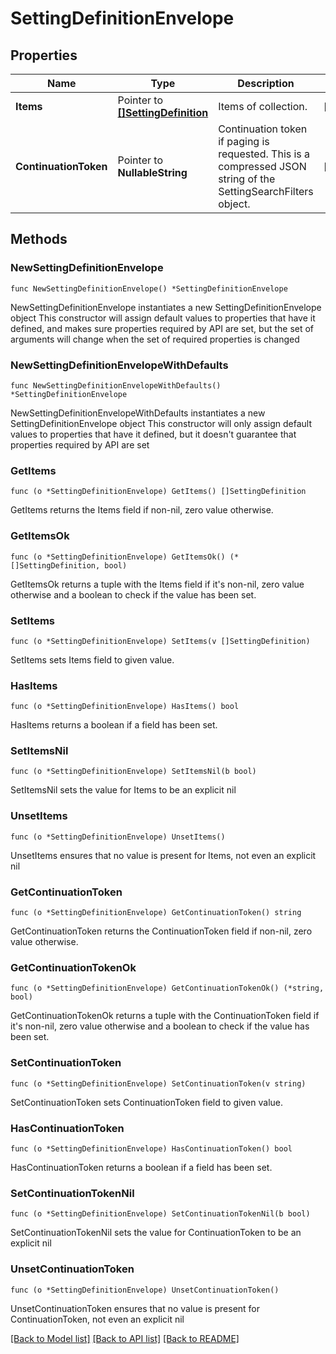 # SettingDefinitionEnvelope

## Properties

Name | Type | Description | Notes
------------ | ------------- | ------------- | -------------
**Items** | Pointer to [**[]SettingDefinition**](SettingDefinition.md) | Items of collection. | [optional] 
**ContinuationToken** | Pointer to **NullableString** | Continuation token if paging is requested. This is a compressed JSON string of the SettingSearchFilters object. | [optional] 

## Methods

### NewSettingDefinitionEnvelope

`func NewSettingDefinitionEnvelope() *SettingDefinitionEnvelope`

NewSettingDefinitionEnvelope instantiates a new SettingDefinitionEnvelope object
This constructor will assign default values to properties that have it defined,
and makes sure properties required by API are set, but the set of arguments
will change when the set of required properties is changed

### NewSettingDefinitionEnvelopeWithDefaults

`func NewSettingDefinitionEnvelopeWithDefaults() *SettingDefinitionEnvelope`

NewSettingDefinitionEnvelopeWithDefaults instantiates a new SettingDefinitionEnvelope object
This constructor will only assign default values to properties that have it defined,
but it doesn't guarantee that properties required by API are set

### GetItems

`func (o *SettingDefinitionEnvelope) GetItems() []SettingDefinition`

GetItems returns the Items field if non-nil, zero value otherwise.

### GetItemsOk

`func (o *SettingDefinitionEnvelope) GetItemsOk() (*[]SettingDefinition, bool)`

GetItemsOk returns a tuple with the Items field if it's non-nil, zero value otherwise
and a boolean to check if the value has been set.

### SetItems

`func (o *SettingDefinitionEnvelope) SetItems(v []SettingDefinition)`

SetItems sets Items field to given value.

### HasItems

`func (o *SettingDefinitionEnvelope) HasItems() bool`

HasItems returns a boolean if a field has been set.

### SetItemsNil

`func (o *SettingDefinitionEnvelope) SetItemsNil(b bool)`

 SetItemsNil sets the value for Items to be an explicit nil

### UnsetItems
`func (o *SettingDefinitionEnvelope) UnsetItems()`

UnsetItems ensures that no value is present for Items, not even an explicit nil
### GetContinuationToken

`func (o *SettingDefinitionEnvelope) GetContinuationToken() string`

GetContinuationToken returns the ContinuationToken field if non-nil, zero value otherwise.

### GetContinuationTokenOk

`func (o *SettingDefinitionEnvelope) GetContinuationTokenOk() (*string, bool)`

GetContinuationTokenOk returns a tuple with the ContinuationToken field if it's non-nil, zero value otherwise
and a boolean to check if the value has been set.

### SetContinuationToken

`func (o *SettingDefinitionEnvelope) SetContinuationToken(v string)`

SetContinuationToken sets ContinuationToken field to given value.

### HasContinuationToken

`func (o *SettingDefinitionEnvelope) HasContinuationToken() bool`

HasContinuationToken returns a boolean if a field has been set.

### SetContinuationTokenNil

`func (o *SettingDefinitionEnvelope) SetContinuationTokenNil(b bool)`

 SetContinuationTokenNil sets the value for ContinuationToken to be an explicit nil

### UnsetContinuationToken
`func (o *SettingDefinitionEnvelope) UnsetContinuationToken()`

UnsetContinuationToken ensures that no value is present for ContinuationToken, not even an explicit nil

[[Back to Model list]](../README.md#documentation-for-models) [[Back to API list]](../README.md#documentation-for-api-endpoints) [[Back to README]](../README.md)


